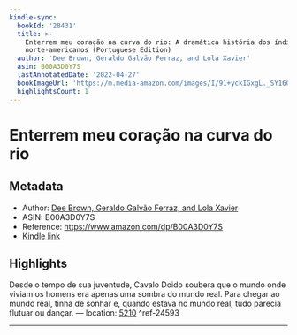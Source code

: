 ```yaml
---
kindle-sync:
  bookId: '28431'
  title: >-
    Enterrem meu coração na curva do rio: A dramática história dos índios
    norte-americanos (Portuguese Edition)
  author: 'Dee Brown, Geraldo Galvão Ferraz, and Lola Xavier'
  asin: B00A3D0Y7S
  lastAnnotatedDate: '2022-04-27'
  bookImageUrl: 'https://m.media-amazon.com/images/I/91+yckIGxgL._SY160.jpg'
  highlightsCount: 1
---
```

# Enterrem meu coração na curva do rio
## Metadata
* Author: [Dee Brown, Geraldo Galvão Ferraz, and Lola Xavier](https://www.amazon.comundefined)
* ASIN: B00A3D0Y7S
* Reference: https://www.amazon.com/dp/B00A3D0Y7S
* [Kindle link](kindle://book?action=open&asin=B00A3D0Y7S)

## Highlights
Desde o tempo de sua juventude, Cavalo Doido soubera que o mundo onde viviam os homens era apenas uma sombra do mundo real. Para chegar ao mundo real, tinha de sonhar e, quando estava no mundo real, tudo parecia flutuar ou dançar. — location: [5210](kindle://book?action=open&asin=B00A3D0Y7S&location=5210) ^ref-24593

---
